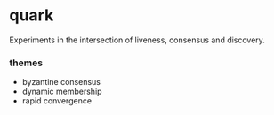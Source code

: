 # quark
Experiments in the intersection of liveness, consensus and discovery.

### themes
* byzantine consensus
* dynamic membership
* rapid convergence
